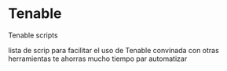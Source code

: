 # Tenable
Tenable scripts

lista de scrip para facilitar el uso de Tenable convinada con otras herramientas te ahorras mucho tiempo par automatizar

